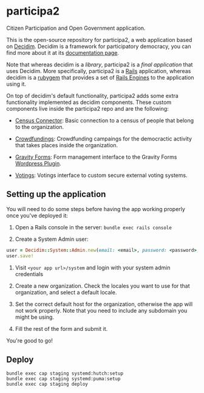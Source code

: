 # participa2

Citizen Participation and Open Government application.

This is the open-source repository for participa2, a web application based on
[Decidim]. Decidim is a framework for participatory democracy, you can find more
about it at its [documentation page][decidim docs].

Note that whereas decidim is a _library_, participa2 is a _final application_
that uses Decidim. More specifically, participa2 is a [Rails] application,
whereas decidim is a [rubygem] that provides a set of [Rails Engines] to the
application using it.

On top of decidim's default functionality, participa2 adds some extra
functionality implemented as decidim components. These custom components live
inside the participa2 repo and are the following:

* [Census Connector]: Basic connection to a census of people that belong to the
  organization.

* [Crowdfundings]: Crowdfunding campaings for the democractic activity that
  takes places inside the organization.

* [Gravity Forms]: Form management interface to the Gravity Forms [Wordpress
  Plugin][Gravity Forms Wordpress Plugin].

* [Votings]: Votings interface to custom secure external voting systems.

## Setting up the application

You will need to do some steps before having the app working properly once
you've deployed it:

1. Open a Rails console in the server: `bundle exec rails console`

1. Create a System Admin user:

```ruby
user = Decidim::System::Admin.new(email: <email>, password: <password>, password_confirmation: <password>)
user.save!
```

1. Visit `<your app url>/system` and login with your system admin credentials

1. Create a new organization. Check the locales you want to use for that
   organization, and select a default locale.

1. Set the correct default host for the organization, otherwise the app will not
   work properly. Note that you need to include any subdomain you might be
   using.

1. Fill the rest of the form and submit it.

You're good to go!

## Deploy

```console
bundle exec cap staging systemd:hutch:setup
bundle exec cap staging systemd:puma:setup
bundle exec cap staging deploy
```

[Decidim]: https://github.com/decidim/decidim
[decidim docs]: https://docs.decidim.org
[Rails]: https://rubyonrails.org
[Rubygem]: https://rubygems.org
[Rails Engines]: https://guides.rubyonrails.org/engines.html
[Gravity Forms Wordpress Plugin]: https://www.gravityforms.com

[Census Connector]: decidim-module-census_connector/README.md
[Crowdfundings]: decidim-module-crowdfundings/README.md
[Gravity Forms]: decidim-module-gravity_forms/README.md
[Votings]: decidim-module-votings/README.md
